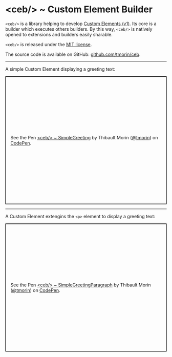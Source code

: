 # &lt;ceb/&gt; ~ Custom Element Builder

`<ceb/>` is a library helping to develop [Custom Elements (v1)].
Its core is a builder which executes others builders.
By this way, `<ceb/>` is natively opened to extensions and builders easily sharable.

`<ceb/>` is released under the [MIT license].

The source code is available on GitHub: [github.com/tmorin/ceb].

---

A simple Custom Element displaying a greeting text:

<p class="codepen" data-height="400" data-theme-id="light" data-default-tab="js,result" data-slug-hash="XWRZwVG" data-editable="true" data-user="tmorin" style="height: 400px; box-sizing: border-box; display: flex; align-items: center; justify-content: center; border: 2px solid; margin: 1em 0; padding: 1em;">
  <span>See the Pen <a href="https://codepen.io/tmorin/pen/XWRZwVG">
  &lt;ceb/&gt; ~ SimpleGreeting</a> by Thibault Morin (<a href="https://codepen.io/tmorin">@tmorin</a>)
  on <a href="https://codepen.io">CodePen</a>.</span>
</p>
<script async src="https://cpwebassets.codepen.io/assets/embed/ei.js"></script>

---

A Custom Element extengins the `<p>` element to display a greeting text:

<p class="codepen" data-height="400" data-theme-id="light" data-default-tab="js,result" data-slug-hash="mdmXYvm" data-editable="true" data-user="tmorin" style="height: 400px; box-sizing: border-box; display: flex; align-items: center; justify-content: center; border: 2px solid; margin: 1em 0; padding: 1em;">
  <span>See the Pen <a href="https://codepen.io/tmorin/pen/mdmXYvm">
  &lt;ceb/&gt; ~ SimpleGreetingParagraph</a> by Thibault Morin (<a href="https://codepen.io/tmorin">@tmorin</a>)
  on <a href="https://codepen.io">CodePen</a>.</span>
</p>
<script async src="https://cpwebassets.codepen.io/assets/embed/ei.js"></script>

[Custom Elements (v1)]: https://html.spec.whatwg.org/multipage/custom-elements.html
[MIT license]: http://opensource.org/licenses/MIT
[github.com/tmorin/ceb]: https://github.com/tmorin/ceb
